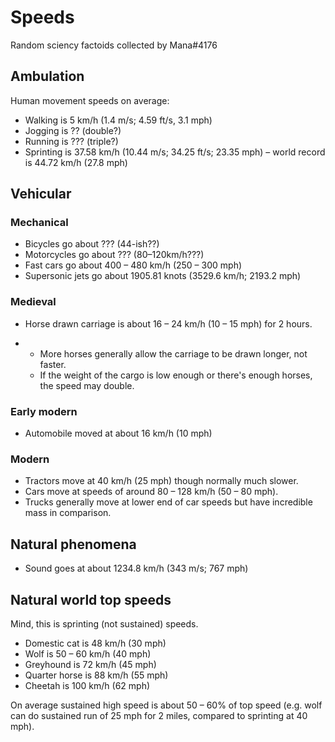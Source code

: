 # Speeds

Random sciency factoids collected by Mana#4176

## Ambulation

Human movement speeds on average:

- Walking is 5 km/h (1.4 m/s; 4.59 ft/s, 3.1 mph)
- Jogging is ?? (double?)
- Running is ??? (triple?)
- Sprinting is 37.58 km/h (10.44 m/s; 34.25 ft/s; 23.35 mph) – world record is 44.72 km/h (27.8 mph)

## Vehicular

### Mechanical

- Bicycles go about ??? (44-ish??)
- Motorcycles go about ??? (80–120km/h???)
- Fast cars go about 400 – 480 km/h (250 – 300 mph)
- Supersonic jets go about 1905.81 knots (3529.6 km/h; 2193.2 mph)

### Medieval

- Horse drawn carriage is about 16 – 24 km/h (10 – 15 mph) for 2 hours.

- - More horses generally allow the carriage to be drawn longer, not faster.
  - If the weight of the cargo is low enough or there's enough horses, the speed may double.

### Early modern

- Automobile moved at about 16 km/h (10 mph)

### Modern

- Tractors move at 40 km/h (25 mph) though normally much slower.
- Cars move at speeds of around 80 – 128 km/h (50 – 80 mph).
- Trucks generally move at lower end of car speeds but have incredible mass in comparison.

## Natural phenomena

* Sound goes at about 1234.8 km/h (343 m/s; 767 mph)

## Natural world top speeds

Mind, this is sprinting (not sustained) speeds.

- Domestic cat is 48 km/h (30 mph)
- Wolf is 50 – 60 km/h (40 mph)
- Greyhound is 72 km/h (45 mph)
- Quarter horse is 88 km/h (55 mph)
- Cheetah is 100 km/h (62 mph)

On average sustained high speed is about 50 – 60% of top speed (e.g. wolf can do sustained run of 25 mph for 2 miles, compared to sprinting at 40 mph).

